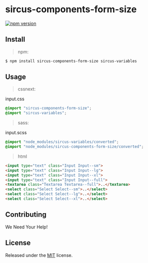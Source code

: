 # sircus-components-form-size

[![npm version](https://img.shields.io/npm/v/sircus-components-form-size.svg?style=flat)](https://www.npmjs.com/package/sircus-components-form-size)

## Install

> npm:

```bash
$ npm install sircus-components-form-size sircus-variables
```

## Usage

> cssnext:

input.css
```css
@import "sircus-components-form-size";
@import "sircus-variables";
```

> sass:

input.scss
```scss
@import "node_modules/sircus-variables/converted";
@import "node_modules/sircus-components-form-size/converted";
```


> html

```html
<input type="text" class="Input Input--sm">
<input type="text" class="Input Input--lg">
<input type="text" class="Input Input--xl">
<input type="text" class="Input Input--full">
<textarea class="Textarea Textarea--full">..</textarea>
<select class="Select Select--sm">..</select>
<select class="Select Select--lg">..</select>
<select class="Select Select--xl">..</select>
```


## Contributing

We Need Your Help!


## License
Released under the [MIT](https://github.com/sircus/license/blob/master/LICENSE) license.
